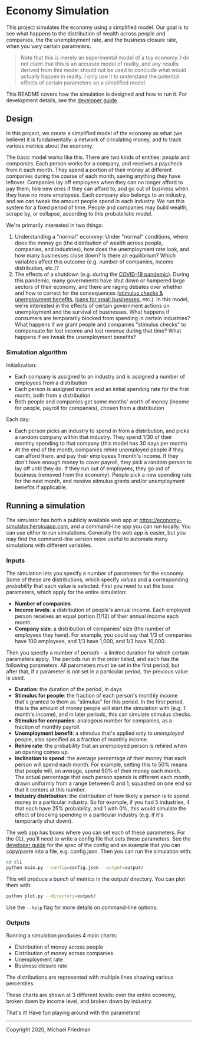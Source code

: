 # Economy Simulation

This project simulates the economy using a simplified model. Our goal is to
see what happens to the distribution of wealth across people and companies, the
the unemployment rate, and the business closure rate, when you vary certain
parameters.

> Note that this is merely an experimental model of a toy economy. I do not
claim that this is an accurate model of reality, and any results derived from
this model should not be used to conclude what would actually happen in reality.
I only use it to understand the potential effects of certain parameters on a
simplified model.

This README covers how the simulation is designed and how to run it. For
development details, see the [developer guide](docs/dev_guide.md).

## Design

In this project, we create a simplified model of the economy as what (we
believe) it is fundamentally: a network of circulating money, and to track
various metrics about the economy.

The basic model works like this. There are two kinds of entities: *people* and
*companies*. Each person works for a company, and receives a paycheck from it
each month. They spend a portion of their money at different companies during
the course of each month, saving anything they have leftover. Companies lay off
employees when they can no longer afford to pay them, hire new ones if they can
afford to, and go out of business when they have no more employees. Each company
also belongs to an industry, and we can tweak the amount people spend in each
industry. We run this system for a fixed period of time. People and companies
may build wealth, scrape by, or collapse, according to this probabilistic model.

We're primarily interested in two things:

1. Understanding a "normal" economy: Under "normal" conditions, where does the
   money go (the distribution of wealth across people, companies, and
   industries), how does the unemployment rate look, and how many businesses
   close down? Is there an equilibrium? Which variables affect this outcome
   (e.g. number of companies, income distribution, etc.)?
2. The effects of a shutdown (e.g. during the [COVID-19 pandemic](https://www.wsj.com/graphics/march-changed-everything/)).
   During this pandemic, many governments have shut down or hampered large
   sectors of their economy, and there are raging debates over whether and how
   to correct for the consequences ([stimulus checks & unemployment benefits](https://www.economist.com/united-states/2020/05/16/inefficiencies-bedevil-americas-response-to-soaring-joblessness),
   [loans for small businesses](https://nymag.com/intelligencer/2020/04/the-small-business-loan-programs-big-problems-explained.html), etc.).
   In this model, we're interested in the effects of certain government actions
   on unemployment and the survival of businesses. What happens if consumers are
   temporarily blocked from spending in certain industries? What happens if we
   grant people and companies "stimulus checks" to compensate for lost income
   and lost revenue during that time? What happens if we tweak the unemployment
   benefits?

### Simulation algorithm

Initialization:

- Each company is assigned to an industry and is assigned a number of employees
  from a distribution
- Each person is assigned income and an initial spending rate for the first
  month, both from a distribution
- Both people and companies get some months' worth of money (income for people,
  payroll for companies), chosen from a distribution

Each day:

- Each person picks an industry to spend in from a distribution, and picks a
  random company within that industry. They spend 1/30 of their monthly
  spending to that company (this model has 30 days per month)
- At the end of the month, companies rehire unemployed people if they can afford
  them, and pay their employees 1 month's income. If they don't have enough
  money to cover payroll, they pick a random person to lay off until they do. If
  they run out of employees, they go out of business (removed from the economy).
  People pick a new spending rate for the next month, and receive stimulus
  grants and/or unemployment benefits if applicable.

## Running a simulation

The simulator has both a publicly available web app at
<https://economy-simulator.herokuapp.com>, and a command-line app you can run
locally. You can use either to run simulations. Generally the web app is easier,
but you may find the command-line version more useful to automate many
simulations with different variables.

### Inputs

The simulation lets you specify a number of parameters for the economy. Some of
these are distributions, which specify *values* and a corresponding
*probability* that each value is selected. First you need to set the base
parameters, which apply for the entire simulation:

- **Number of companies**
- **Income levels**: a distribution of people's annual income. Each
  employed person receives an equal portion (1/12) of their annual income each
  month.
- **Company size**: a distribution of companies' size (the number of employees
  they have). For example, you could say that 1/3 of companies have 100
  employees, and 1/3 have 1,000, and 1/3 have 10,000.

Then you specify a number of *periods* - a limited duration for which certain
parameters apply. The periods run in the order listed, and each has the
following parameters. All parameters must be set in the first period, but after
that, if a parameter is not set in a particular period, the previous
value is used.

- **Duration**: the duration of the period, in days
- **Stimulus for people**: the fraction of each person's monthly income that's
  granted to them as "stimulus" for this period. In the first period, this is
  the amount of money people will start the simulation with (e.g. 1 month's
  income), and in later periods, this can simulate stimulus checks.
- **Stimulus for companies**: analogous number for companies, as a fraction of
  monthly payroll.
- **Unemployment benefit**: a stimulus that's applied only to *unemployed*
  people, also specified as a fraction of monthly income.
- **Rehire rate**: the probability that an unemployed person is rehired when an
  opening comes up.
- **Inclination to spend**: the average percentage of their money that each
  person will spend each month. For example, setting this to 50% means that
  people will, on average, spend 50% of their money each month. The actual
  percentage that each person spends is different each month, drawn uniformly
  from a range between 0 and 1, squashed on one end so that it centers at this
  number.
- **Industry distribution**: the distribution of how likely a person is to spend
  money in a particular industry. So for example, if you had 5 industries, 4
  that each have 25% probability, and 1 with 0%, this would simulate the effect
  of blocking spending in a particular industry (e.g. if it's temporarily shut
  down).

The web app has boxes where you can set each of these parameters. For the CLI,
you'll need to write a config file that sets these parameters. See the
[developer guide](docs/dev_guide.md#config) for the spec of the config and an
example that you can copy/paste into a file, e.g. config.json. Then you can run
the simulation with:

```bash
cd cli
python main.py --config=config.json --output=output/
```

This will produce a bunch of metrics in the output/ directory. You can plot
them with:

```bash
python plot.py --directory=output/
```

Use the `--help` flag for more details on command-line options.

### Outputs

Running a simulation produces 4 main charts:

- Distribution of money across people
- Distribution of money across companies
- Unemployment rate
- Business closure rate

The distributions are represented with multiple lines showing various
percentiles.

These charts are shown at 3 different levels: over the entire economy, broken
down by income level, and broken down by industry.

That's it! Have fun playing around with the parameters!

---

Copyright 2020, Michael Friedman
